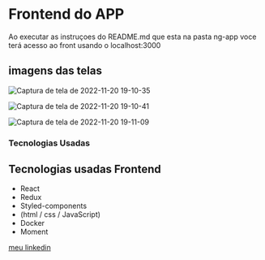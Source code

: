 # Frontend do APP

Ao executar as instruçoes do README.md que esta na pasta ng-app voce terá acesso ao front usando o localhost:3000

## imagens das telas

![Captura de tela de 2022-11-20 19-10-35](https://user-images.githubusercontent.com/28015951/202929228-458dc230-5d76-46bb-8fa0-63cb0786b303.png)

![Captura de tela de 2022-11-20 19-10-41](https://user-images.githubusercontent.com/28015951/202929229-888edc8e-0dd7-4c8d-a11e-fe6f2c0e8422.png)

![Captura de tela de 2022-11-20 19-11-09](https://user-images.githubusercontent.com/28015951/202929232-d2b50f74-9e21-4bba-8930-84891bab335c.png)

### Tecnologias Usadas

## Tecnologias usadas Frontend
- React
- Redux
- Styled-components
- (html / css / JavaScript)
- Docker
- Moment

[meu linkedin](https://www.linkedin.com/in/matheusjesse)
